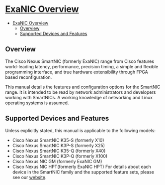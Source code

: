 # [ExaNIC Overview](https://exablaze.com/docs/exanic/user-guide/)

- [ExaNIC Overview](#exanic-overview)
  - [Overview](#overview)
  - [Supported Devices and Features](#supported-devices-and-features)

## Overview

The Cisco Nexus SmartNIC (formerly ExaNIC) range from Cisco features world-leading latency, performance, precision timing, a simple and flexible programming interface, and true hardware extensibility through FPGA based reconfiguration.

This manual details the features and configuration options for the SmartNIC range. It is intended to be read by network administrators and developers working with SmartNICs. A working knowledge of networking and Linux operating systems is assumed.

## Supported Devices and Features

Unless explicitly stated, this manual is applicable to the following models:

- Cisco Nexus SmartNIC K35-S (formerly X10)
- Cisco Nexus SmartNIC K3P-S (formerly X25)
- Cisco Nexus SmartNIC K35-Q (formerly X40)
- Cisco Nexus SmartNIC K3P-Q (formerly X100)
- Cisco Nexus NIC GM (formerly ExaNIC GM)
- Cisco Nexus NIC HPT(formerly ExaNIC HPT) For details about each device in the SmartNIC family and the supported feature sets, please see our [website](http://www.exablaze.com/).



